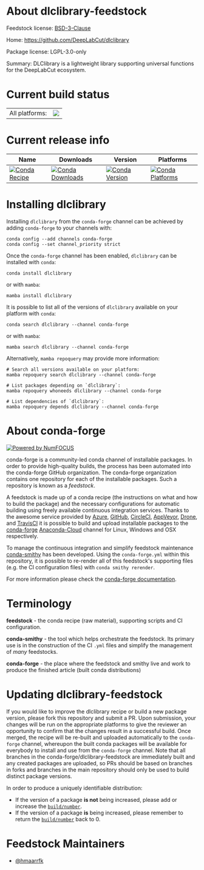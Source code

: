 About dlclibrary-feedstock
==========================

Feedstock license: [BSD-3-Clause](https://github.com/conda-forge/dlclibrary-feedstock/blob/main/LICENSE.txt)

Home: https://github.com/DeepLabCut/dlclibrary

Package license: LGPL-3.0-only

Summary: DLClibrary is a lightweight library supporting universal functions for the DeepLabCut ecosystem.

Current build status
====================


<table><tr><td>All platforms:</td>
    <td>
      <a href="https://dev.azure.com/conda-forge/feedstock-builds/_build/latest?definitionId=19422&branchName=main">
        <img src="https://dev.azure.com/conda-forge/feedstock-builds/_apis/build/status/dlclibrary-feedstock?branchName=main">
      </a>
    </td>
  </tr>
</table>

Current release info
====================

| Name | Downloads | Version | Platforms |
| --- | --- | --- | --- |
| [![Conda Recipe](https://img.shields.io/badge/recipe-dlclibrary-green.svg)](https://anaconda.org/conda-forge/dlclibrary) | [![Conda Downloads](https://img.shields.io/conda/dn/conda-forge/dlclibrary.svg)](https://anaconda.org/conda-forge/dlclibrary) | [![Conda Version](https://img.shields.io/conda/vn/conda-forge/dlclibrary.svg)](https://anaconda.org/conda-forge/dlclibrary) | [![Conda Platforms](https://img.shields.io/conda/pn/conda-forge/dlclibrary.svg)](https://anaconda.org/conda-forge/dlclibrary) |

Installing dlclibrary
=====================

Installing `dlclibrary` from the `conda-forge` channel can be achieved by adding `conda-forge` to your channels with:

```
conda config --add channels conda-forge
conda config --set channel_priority strict
```

Once the `conda-forge` channel has been enabled, `dlclibrary` can be installed with `conda`:

```
conda install dlclibrary
```

or with `mamba`:

```
mamba install dlclibrary
```

It is possible to list all of the versions of `dlclibrary` available on your platform with `conda`:

```
conda search dlclibrary --channel conda-forge
```

or with `mamba`:

```
mamba search dlclibrary --channel conda-forge
```

Alternatively, `mamba repoquery` may provide more information:

```
# Search all versions available on your platform:
mamba repoquery search dlclibrary --channel conda-forge

# List packages depending on `dlclibrary`:
mamba repoquery whoneeds dlclibrary --channel conda-forge

# List dependencies of `dlclibrary`:
mamba repoquery depends dlclibrary --channel conda-forge
```


About conda-forge
=================

[![Powered by
NumFOCUS](https://img.shields.io/badge/powered%20by-NumFOCUS-orange.svg?style=flat&colorA=E1523D&colorB=007D8A)](https://numfocus.org)

conda-forge is a community-led conda channel of installable packages.
In order to provide high-quality builds, the process has been automated into the
conda-forge GitHub organization. The conda-forge organization contains one repository
for each of the installable packages. Such a repository is known as a *feedstock*.

A feedstock is made up of a conda recipe (the instructions on what and how to build
the package) and the necessary configurations for automatic building using freely
available continuous integration services. Thanks to the awesome service provided by
[Azure](https://azure.microsoft.com/en-us/services/devops/), [GitHub](https://github.com/),
[CircleCI](https://circleci.com/), [AppVeyor](https://www.appveyor.com/),
[Drone](https://cloud.drone.io/welcome), and [TravisCI](https://travis-ci.com/)
it is possible to build and upload installable packages to the
[conda-forge](https://anaconda.org/conda-forge) [Anaconda-Cloud](https://anaconda.org/)
channel for Linux, Windows and OSX respectively.

To manage the continuous integration and simplify feedstock maintenance
[conda-smithy](https://github.com/conda-forge/conda-smithy) has been developed.
Using the ``conda-forge.yml`` within this repository, it is possible to re-render all of
this feedstock's supporting files (e.g. the CI configuration files) with ``conda smithy rerender``.

For more information please check the [conda-forge documentation](https://conda-forge.org/docs/).

Terminology
===========

**feedstock** - the conda recipe (raw material), supporting scripts and CI configuration.

**conda-smithy** - the tool which helps orchestrate the feedstock.
                   Its primary use is in the construction of the CI ``.yml`` files
                   and simplify the management of *many* feedstocks.

**conda-forge** - the place where the feedstock and smithy live and work to
                  produce the finished article (built conda distributions)


Updating dlclibrary-feedstock
=============================

If you would like to improve the dlclibrary recipe or build a new
package version, please fork this repository and submit a PR. Upon submission,
your changes will be run on the appropriate platforms to give the reviewer an
opportunity to confirm that the changes result in a successful build. Once
merged, the recipe will be re-built and uploaded automatically to the
`conda-forge` channel, whereupon the built conda packages will be available for
everybody to install and use from the `conda-forge` channel.
Note that all branches in the conda-forge/dlclibrary-feedstock are
immediately built and any created packages are uploaded, so PRs should be based
on branches in forks and branches in the main repository should only be used to
build distinct package versions.

In order to produce a uniquely identifiable distribution:
 * If the version of a package **is not** being increased, please add or increase
   the [``build/number``](https://docs.conda.io/projects/conda-build/en/latest/resources/define-metadata.html#build-number-and-string).
 * If the version of a package **is** being increased, please remember to return
   the [``build/number``](https://docs.conda.io/projects/conda-build/en/latest/resources/define-metadata.html#build-number-and-string)
   back to 0.

Feedstock Maintainers
=====================

* [@hmaarrfk](https://github.com/hmaarrfk/)


<!-- dummy commit to enable rerendering -->

